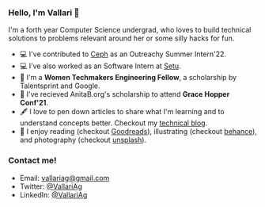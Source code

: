 ### Hello, I'm Vallari 👋

I'm a forth year Computer Science undergrad, who loves to build technical solutions to problems relevant around her or some silly hacks for fun. 

- 💻 I've contributed to [Ceph](https://github.com/ceph/) as an Outreachy Summer Intern'22. 
- 💻 I’ve also worked as an Software Intern at [Setu](https://setu.co/).
- 🥇 I'm a **Women Techmakers Engineering Fellow**, a scholarship by Talentsprint and Google.
- 🥇 I've recieved AnitaB.org's scholarship to attend **Grace Hopper Conf'21**.
- 🖋️ I love to pen down articles to share what I'm learning and to understand concepts better. Checkout my [technical blog](https://blog.vallariag.dev/).
- 🔭 I enjoy reading (checkout [Goodreads](https://goodreads.com/vallariag)), illustrating (checkout [behance](https://www.behance.net/vallariag/)), and photography (checkout [unsplash](https://unsplash.com/@vallariag)).

<!-- 
More content:
0. Portfolio
1. CS CONCEPTS BLOG AND DSA BLOG when enough content
2. Resume
3. Hobbies: Illustrations and goodreads
- 🌱 I’m currently learning computer science concepts. 
-->

<!-- <a href="https://github.com/vallariag/github-readme-stats">
  <img align="center" src="https://github-readme-stats.vercel.app/api/top-langs/?username=vallariag&layout=compact&theme=material-palenight" />
</a>
<br />
<a href="https://github.com/vallariag/github-readme-stats">
  <img align="center" src="https://github-readme-stats.anuraghazra1.vercel.app/api?username=vallariag&show_icons=true&include_all_commits=true&theme=material-palenight" alt="Vallari's github stats" />
</a> -->

### Contact me!
- Email: [vallariag@gmail.com](mailto:vallariag@gmail.com)
- Twitter: [@VallariAg](https://twitter.com/VallariAg) 
- LinkedIn: [@VallariAg](https://www.linkedin.com/in/vallariag) 

<!--
**VallariAg/vallariag** is a ✨ _special_ ✨ repository because its `README.md` (this file) appears on your GitHub profile.

Here are some ideas to get you started:

- 🔭 I’m currently working on ...
- 🌱 I’m currently learning ...
- 👯 I’m looking to collaborate on ...
- 🤔 I’m looking for help with ...
- 💬 Ask me about ...
- 📫 How to reach me: ...
- 😄 Pronouns: ...
- ⚡ Fun fact: ...
-->
